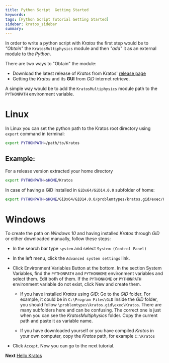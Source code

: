 ```yaml
---
title: Python Script  Getting Started
keywords: 
tags: [Python Script Tutorial Getting Started]
sidebar: kratos_sidebar
summary: 
---
```


In order to write a python script with *Kratos* the first step would be to *"Obtain"* the `KratosMultiphysics` module and then *"add"* it as an external module to the *Python*. 

There are two ways to "Obtain" the module:

- Download the latest release of *Kratos* from Kratos' [release page](https://github.com/KratosMultiphysics/Kratos/releases)
- Getting the *Kratos* and its **GUI** from *GiD* internet retrieve.

A simple way would be to add the `KratosMultiphysics` module path to the `PYTHONPATH` environment variable. 

# Linux
In Linux you can set the python path to the Kratos root directory using `export` command in terminal:

```bash
export PYTHONPATH=/path/to/Kratos
```
## Example:
For a release version extracted your home directory
```bash
export PYTHONPATH=$HOME/Kratos
```
In case of having a GiD installed in `GiDx64/GiD14.0.0` subfolder of home: 
```bash
export PYTHONPATH=$HOME/GiDx64/GiD14.0.0/problemtypes/kratos.gid/exec/Kratos
```
# Windows

To create the path on *Windows 10* and having installed *Kratos* through *GiD* or either downloaded manually, follow these steps:

- In the search bar type `system` and select `System (Control Panel)`
- In the left menu, click the `Advanced system settings` link.
- Click Environment Variables Button at the bottom. In the section System Variables, find the `PYTHONPATH` and `PYTHONHOME` environment variables and select them. Edit both of them. If the `PYTHONHOME` or `PYTHONPATH` environment variable do not exist, click New and create them.

   - If you have installed *Kratos* using *GiD*:
Go to the *GiD* folder. For example, it could be in `C:\Program Files\GiD`
Inside the *GiD* folder, you should follow `\problemtypes\kratos.gid\exec\Kratos`. There are many subfolders here and can be confusing. The correct one is just when you can see the *KratosMultiphysics* folder.
Copy the current path and paste it as variable name.

   - If you have downloaded yourself or you have compiled *Kratos* in your own computer, copy the *Kratos* path, for example `C:\Kratos`

- Click `Accept`. Now you can go to the next tutorial.

**Next** [Hello Kratos](https://github.com/KratosMultiphysics/Kratos/wiki/Python-Script-Tutorial:-Hello-Kratos)